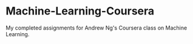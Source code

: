 # Machine-Learning-Coursera
My completed assignments for Andrew Ng's Coursera class on Machine Learning.
